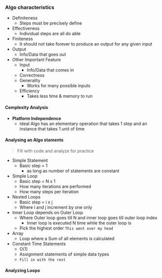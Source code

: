 ### Algo characteristics
- Definiteness
	- Steps must be precisely define
- Effectiveness
	- Individual steps are all do able
- Finiteness
	- It should not take forever to produce an output for any given input
- Output
	- Info/Data that goes out
- Other Important Feature
	- Input
		- Info/Data that comes in
	- Correctness
	- Generality
		- Works for many possible inputs
	- Efficiency
		- Takes less time & memory to run

#### Complexity Analysis
- **Platform Independence**
	- Ideal Algo has an elementary operation that takes 1 step and an instance that takes 1 unit of time
#### Analysing an Algo staments
> Fill with code and analyze for practice
- Simple Statement
	- Basic step = 1
		- as long as number of statements are constant
- Simple Loop
	- Basic step = N x 1
	- How many iterations are performed
	- How many steps per iteration
- Nested Loops
	- Basic step = i x j
	- Where i and j increment by one only
- Inner Loop depends on Outer Loop
	- Where Outer loop goes till N and inner loop goes till outer loop index
		- Inner loop is executed N time while the outer loop is 
	- Pick the highest order `This went over my head`
- Array
	- Loop where a Sum of all elements is calculated
- Constant Time Statements
	- O(1)
	- Assignment statements of simple data types
	- `Fill in with the rest`


#### Analyzing Loops
